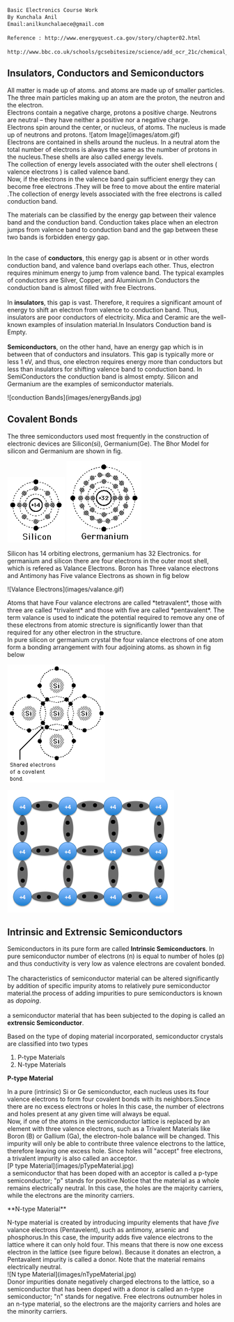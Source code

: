 ````
Basic Electronics Course Work
By Kunchala Anil
Email:anilkunchalaece@gmail.com

Reference : http://www.energyquest.ca.gov/story/chapter02.html
            http://www.bbc.co.uk/schools/gcsebitesize/science/add_ocr_21c/chemical_patterns/patternsrev1.shtml

````

**Insulators, Conductors and Semiconductors**
--

<p>
All matter is made up of atoms. and atoms are made up of smaller particles. The three main particles making up an atom are the proton, the neutron and the electron.
<br>
Electrons contain a negative charge, protons a positive charge. Neutrons are neutral – they have neither a positive nor a negative charge.
<br>
Electrons spin around the center, or nucleus, of atoms. The nucleus is made up of neutrons and protons.
![atom Image](images/atom.gif)
<br>
Electrons are contained in shells around the nucleus. In a neutral atom the total number of electrons is always the same as the number of protons in the nucleus.These shells are also called energy levels.
<br>
The collection of energy levels associated with the outer shell electrons ( valence electrons ) is called valence band.
<br>
Now, if the electrons in the valence band gain sufficient energy they can become free electrons .They will be free to move about the entire material .The collection of energy levels associated with the free electrons is called conduction band.
<br>

The materials can be classified by the energy gap between their valence band and the conduction band. Conduction takes place when an electron jumps from valence band to conduction band and the gap between these two bands is forbidden energy gap.

<br>
In the case of <b>conductors</b>, this energy gap is absent or in other words conduction band, and valence band overlaps each other. Thus, electron requires minimum energy to jump from valence band. The typical examples of conductors are Silver, Copper, and Aluminium.In Conductors the conduction band is almost filled with free Electrons.
<br>
<br>
In <b>insulators</b>, this gap is vast. Therefore, it requires a significant amount of energy to shift an electron from valence to conduction band. Thus, insulators are poor conductors of electricity. Mica and Ceramic are the well-known examples of insulation material.In Insulators Conduction band is Empty.
<br>
<br>
<b>Semiconductors</b>, on the other hand, have an energy gap which is in between that of conductors and insulators. This gap is typically more or less 1 eV, and thus, one electron requires energy more than conductors but less than insulators for shifting valence band to conduction band. In SemiConductors the conduction band is almost empty. Silicon and Germanium are the examples of semiconductor materials.
</p>
![conduction Bands](images/energyBands.jpg)


**Covalent Bonds**
--
<p>
The three semiconductors used most frequently in the construction of electronic devices are Silicon(si), Germanium(Ge).
The Bhor Model for silicon and Germanium are shown in fig.
</p>

![silicon Bhor Model](images/siliconAtom.gif)
![germanium Bhor Model](images/germaniumAtom.gif)

<p>
Silicon has 14 orbiting electrons, germanium has 32 Electronics. for germanium and silicon there are four electrons in the outer most shell, which is refered as Valance Electrons.
Boron has Three valance electrons and Antimony has Five valance Electrons as shown in fig below
</p>
![Valance Electrons](images/valance.gif)

<p>
Atoms that have Four valance electrons are called *tetravalent*, those with three are called *trivalent* and those with five are called *pentavalent*. The term valance is used to
indicate the potential required to remove any one of these electrons from atomic strecture is significantly lower than that required for any other electron in the structure.
<br>
In pure silicon or germanium crystal the four valance electrons of one atom form a bonding arrangement with four adjoining atoms. as shown in fig below
</p>

![Covalent Bonding](images/coveletBonding.gif)

![Silicon Covelent Bonding](images/siliconCovalentBond.jpg)

**Intrinsic and Extrensic Semiconductors**
--
<p>
Semiconductors in its pure form are called <b>Intrinsic Semiconductors</b>. In pure semiconductor number of electrons (n) is equal to number of holes (p) and thus conductivity is very low as valence electrons are covalent bonded.
<br>
<br>
The characteristics of semiconductor material can be altered significantly by addition of specific impurity atoms to relatively pure semiconductor material.the process of adding impurities to pure semiconductors is known as <i>dopoing</i>.
<br>
<br>
a semiconductor material that has been subjected to the doping is called an <b>extrensic Semiconductor</b>.

Based on the type of doping material incorporated, semiconductor crystals are classified into two types
1. P-type Materials
2. N-type Materials
</p>

**P-type Material**
<p>
In a pure (intrinsic) Si or Ge semiconductor, each nucleus uses its four valence electrons to form four covalent bonds with its neighbors.Since there are no excess electrons or holes In this case, the number of electrons and holes present at any given time will always be equal.
<br>
Now, if one of the atoms in the semiconductor lattice is replaced by an element with three valence electrons, such as a Trivalent Materials like Boron (B) or Gallium (Ga), the electron-hole balance will be changed. This impurity will only be able to contribute three valence electrons to the lattice, therefore leaving one excess hole. Since holes will "accept" free electrons, a trivalent impurity is also called an acceptor.
<br>
[P type Material](images/pTypeMaterial.jpg)
<br>
a semiconductor that has been doped with an acceptor is called a p-type semiconductor; "p" stands for positive.Notice that the material as a whole remains electrically neutral. In this case, the holes are the majority carriers, while the electrons are the minority carriers.
</p>
**N-type Material**
<p>
N-type material is created by introducing impurity elements that have <i>five</i> valance electrons (Pentavelent), such as antimony, arsenic and phosphorus.In this case, the impurity adds five valence electrons to the lattice where it can only hold four. This means that there is now one excess electron in the lattice (see figure below). Because it donates an electron, a Pentavalent impurity is called a donor. Note that the material remains electrically neutral.
<br>
![N type Material](images/nTypeMaterial.jpg)
<br>
Donor impurities donate negatively charged electrons to the lattice, so a semiconductor that has been doped with a donor is called an n-type semiconductor; "n" stands for negative. Free electrons outnumber holes in an n-type material, so the electrons are the majority carriers and holes are the minority carriers.
